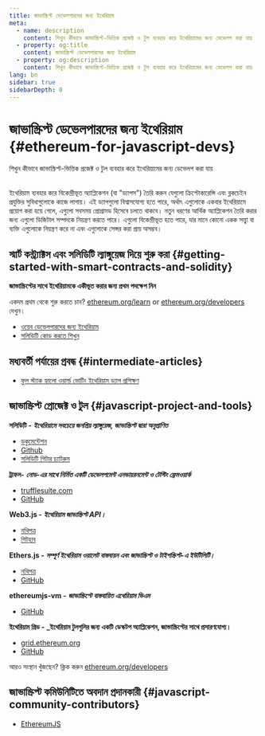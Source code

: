 ```yaml
---
title: জাভাস্ক্রিপ্ট ডেভেলপারদের জন্য ইথেরিয়াম
meta:
  - name: description
    content: শিখুন কীভাবে জাভাস্ক্রিপ্ট-ভিত্তিক প্রজেক্ট ও টুল ব্যবহার করে ইথেরিয়ামের জন্য ডেভেলপ করা যায়
  - property: og:title
    content: জাভাস্ক্রিপ্ট ডেভেলপারদের জন্য ইথেরিয়াম
  - property: og:description
    content: শিখুন কীভাবে জাভাস্ক্রিপ্ট-ভিত্তিক প্রজেক্ট ও টুল ব্যবহার করে ইথেরিয়ামের জন্য ডেভেলপ করা যায়
lang: bn
sidebar: true
sidebarDepth: 0
---
```


# জাভাস্ক্রিপ্ট ডেভেলপারদের জন্য ইথেরিয়াম {#ethereum-for-javascript-devs}

<div class="featured">শিখুন কীভাবে জাভাস্ক্রিপ্ট-ভিত্তিক প্রজেক্ট ও টুল ব্যবহার করে ইথেরিয়ামের জন্য ডেভেলপ করা যায়</div><br>

ইথেরিয়াম ব্যবহার করে বিকেন্দ্রীভূত অ্যাপ্লিকেশন (বা "ড্যাপস") তৈরি করুন যেগুলো ক্রিপ্টোকারেন্সি এবং ব্লকচেইন প্রযুক্তির সুবিধাগুলোকে কাজে লাগায়। এই ড্যাপগুলো বিশ্বাসযোগ্য হতে পারে, অর্থাৎ এগুলোকে একবার ইথেরিয়ামে প্রয়োগ করা হয়ে গেলে, এগুলো সবসময় প্রোগ্রামড হিসেবে চলতে থাকবে। নতুন ধরণের আর্থিক অ্যাপ্লিকেশন তৈরি করার জন্য এগুলো ডিজিটাল সম্পদকে নিয়ন্ত্রণ করতে পারে। এগুলো বিকেন্দ্রীভূত হতে পারে, যার মানে কোনো একক সত্ত্বা বা ব্যক্তি এগুলোকে নিয়ন্ত্রণ করে না এবং এগুলোকে সেন্সর করা প্রায় অসম্ভব।

## স্মার্ট কন্ট্র্যাক্টস এবং সলিডিটি ল্যাঙ্গুয়েজ দিয়ে শুরু করা {#getting-started-with-smart-contracts-and-solidity}

**জাভাস্ক্রিপ্টের সাথে ইথেরিয়ামকে একীভূত করার জন্য প্রথম পদক্ষেপ নিন**

একদম প্রথম থেকে শুরু করতে চান? [ethereum.org/learn](/bn/learn/) or [ethereum.org/developers](/bn/developers/) দেখুন।

- [ওয়েব ডেভেলপারদের জন্য ইথেরিয়াম](https://medium.com/@mvmurthy/ethereum-for-web-developers-890be23d1d0c)
- [সলিডিটি কোড করতে শিখুন](https://cryptozombies.io/)

## মধ্যবর্তী পর্যায়ের প্রবন্ধ {#intermediate-articles}

- [ফুল স্ট্যাক হ্যালো ওয়ার্ল্ড ভোটিং ইথেরিয়াম ড্যাপ প্রশিক্ষণ](https://medium.com/@mvmurthy/full-stack-hello-world-voting-ethereum-dapp-tutorial-part-1-40d2d0d807c2)

## জাভাস্ক্রিপ্ট প্রোজেক্ট ও টুল {#javascript-project-and-tools}

**সলিডিটি -** **_ইথেরিয়ামে সবচেয়ে জনপ্রিয় ল্যাঙ্গুয়েজ, জাভাস্ক্রিপ্ট দ্বারা অনুপ্রাণিত_**

- [ডকুমেন্টেশন](https://solidity.readthedocs.io)
- [Github](https://github.com/ethereum/solidity/)
- [সলিডিটি গিটার চ্যাটরুম](https://gitter.im/ethereum/solidity/)

**ট্রাফল-** **_নোড-এর সাথে নির্মিত একটি ডেভেলপমেন্ট এনভায়রনমেন্ট ও টেস্টিং ফ্রেমওয়ার্ক_**

- [trufflesuite.com](https://www.trufflesuite.com/)
- [GitHub](https://github.com/trufflesuite/truffle)

**Web3.js -** **_ইথেরিয়াম জাভাস্ক্রিপ্ট API।_**

- [নথিপত্র](https://web3js.readthedocs.io/en/1.0/)
- [গিটহাব](https://github.com/ethereum/web3.js/)

**Ethers.js -** **_সম্পূর্ণ ইথেরিয়াম ওয়ালেট বাস্তবায়ন এবং জাভাস্ক্রিপ্ট ও টাইপস্ক্রিপ্ট-এ ইউটিলিটি।_**

- [নথিপত্র](https://docs.ethers.io/ethers.js/html/)
- [GitHub](https://github.com/ethers-io/ethers.js/)

**ethereumjs-vm -** **_জাভাস্ক্রিপ্টে বাস্তবায়িত এথেরিয়াম ভিএম_**

- [GitHub](https://github.com/ethereumjs/ethereumjs-vm)

**ইথেরিয়াম গ্রিড -** **\_ইথেরিয়াম টুলগুলির জন্য একটি ডেস্কটপ অ্যাপ্লিকেশন, জাভাস্ক্রিপ্টের সাথে প্রসারণযোগ্য।**

- [grid.ethereum.org](https://grid.ethereum.org)
- [GitHub](https://github.com/ethereum/grid)

আরও সংস্থান খুঁজছেন? ক্লিক করুন [ethereum.org/developers](/bn/developers/)

## জাভাস্ক্রিপ্ট কমিউনিটিতে অবদান প্রদানকারী {#javascript-community-contributors}

- [EthereumJS](https://ethereumjs.github.io)
